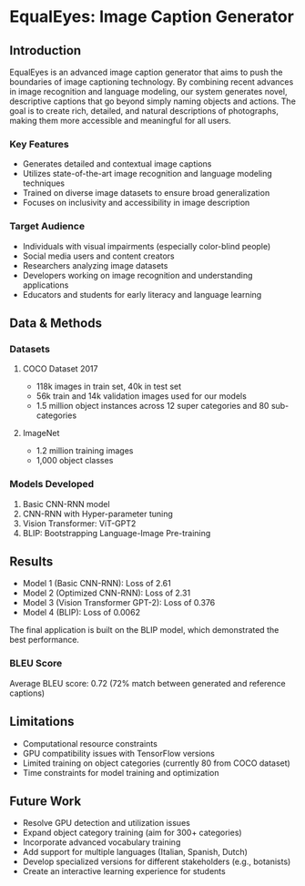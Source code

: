 # EqualEyes: Image Caption Generator

## Introduction
EqualEyes is an advanced image caption generator that aims to push the boundaries of image captioning technology. By combining recent advances in image recognition and language modeling, our system generates novel, descriptive captions that go beyond simply naming objects and actions. The goal is to create rich, detailed, and natural descriptions of photographs, making them more accessible and meaningful for all users.

### Key Features
- Generates detailed and contextual image captions
- Utilizes state-of-the-art image recognition and language modeling techniques
- Trained on diverse image datasets to ensure broad generalization
- Focuses on inclusivity and accessibility in image description

### Target Audience
- Individuals with visual impairments (especially color-blind people)
- Social media users and content creators
- Researchers analyzing image datasets
- Developers working on image recognition and understanding applications
- Educators and students for early literacy and language learning

## Data & Methods

### Datasets
1. COCO Dataset 2017
   - 118k images in train set, 40k in test set
   - 56k train and 14k validation images used for our models
   - 1.5 million object instances across 12 super categories and 80 sub-categories

2. ImageNet
   - 1.2 million training images
   - 1,000 object classes

### Models Developed
1. Basic CNN-RNN model
2. CNN-RNN with Hyper-parameter tuning
3. Vision Transformer: ViT-GPT2
4. BLIP: Bootstrapping Language-Image Pre-training

## Results
- Model 1 (Basic CNN-RNN): Loss of 2.61
- Model 2 (Optimized CNN-RNN): Loss of 2.31
- Model 3 (Vision Transformer GPT-2): Loss of 0.376
- Model 4 (BLIP): Loss of 0.0062

The final application is built on the BLIP model, which demonstrated the best performance.

### BLEU Score
Average BLEU score: 0.72 (72% match between generated and reference captions)

## Limitations
- Computational resource constraints
- GPU compatibility issues with TensorFlow versions
- Limited training on object categories (currently 80 from COCO dataset)
- Time constraints for model training and optimization

## Future Work
- Resolve GPU detection and utilization issues
- Expand object category training (aim for 300+ categories)
- Incorporate advanced vocabulary training
- Add support for multiple languages (Italian, Spanish, Dutch)
- Develop specialized versions for different stakeholders (e.g., botanists)
- Create an interactive learning experience for students
